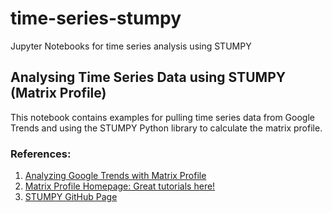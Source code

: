 # time-series-stumpy
Jupyter Notebooks for time series analysis using STUMPY

## Analysing Time Series Data using STUMPY (Matrix Profile)

This notebook contains examples for pulling time series data from Google Trends and using the STUMPY Python library to calculate the matrix profile.

### References:
1. [Analyzing Google Trends with Matrix Profile](https://www.naut.ca/blog/2019/04/20/google-trends-and-matrix-profile/)
2. [Matrix Profile Homepage: Great tutorials here!](https://www.cs.ucr.edu/~eamonn/MatrixProfile.html)
3. [STUMPY GitHub Page](https://github.com/TDAmeritrade/stumpy)

